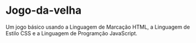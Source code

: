 # Jogo-da-velha
Um jogo básico usando a Linguagem de Marcação HTML, a Linguagem de Estilo CSS e a Linguagem de Programção JavaScript.
